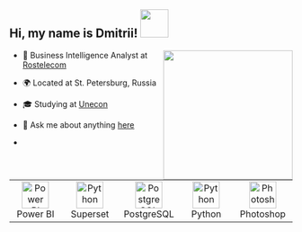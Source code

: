 <h2>Hi, my name is Dmitrii! <img src="https://media.giphy.com/media/WUlplcMpOCEmTGBtBW/giphy.gif" width="50"></h2>
<img align='right' src="https://media.giphy.com/media/M9gbBd9nbDrOTu1Mqx/giphy.gif" width="230">

- 💼 Business Intelligence Analyst at [Rostelecom](https://www.linkedin.com/company/rostelecom)

- 🌍 Located at St. Petersburg, Russia

- 🎓 Studying at [Unecon](https://en.unecon.ru/)

- 💬 Ask me about anything [here](https://www.linkedin.com/in/dmitrii-krasnoshchekov/)

- 
<table>
  <tr>
    <td align="center" width="96">
      <a href="#DmitriiKrasnoschekov">
        <img src="https://upload.wikimedia.org/wikipedia/commons/thumb/c/cf/New_Power_BI_Logo.svg/1200px-New_Power_BI_Logo.svg.png" width="48" height="48" alt="Power BI" />
      </a>
      <br>Power BI
    </td>
    <td align="center" width="96">
      <a href="#DmitriiKrasnoschekov">
        <img src="https://www.cloudron.io/store/social-icons/org.apache.superset.cloudronapp.png" width="48" height="48" alt="Python" />
      </a>
      <br>Superset
    </td>
    <td align="center" width="96">
      <a href="#DmitriiKrasnoschekov">
        <img src="https://upload.wikimedia.org/wikipedia/commons/thumb/2/29/Postgresql_elephant.svg/993px-Postgresql_elephant.svg.png" width="48" height="48" alt="PostgreSQL" />
      </a>
      <br>PostgreSQL
    </td>
    <td align="center" width="96">
      <a href="#DmitriiKrasnoschekov">
        <img src="https://upload.wikimedia.org/wikipedia/commons/thumb/c/c3/Python-logo-notext.svg/1869px-Python-logo-notext.svg.png" width="48" height="48" alt="Python" />
      </a>
      <br>Python
    </td>
    <td align="center" width="96">
      <a href="#DmitriiKrasnoschekov" >
        <img src="https://upload.wikimedia.org/wikipedia/commons/thumb/a/af/Adobe_Photoshop_CC_icon.svg/2101px-Adobe_Photoshop_CC_icon.svg.png" width="48" height="48" alt="Photoshop" />
      </a>
      <br>Photoshop
    </td>
  </tr>
</table>
